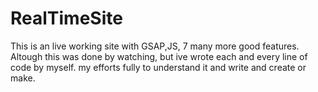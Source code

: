 # RealTimeSite
This is an live working site with GSAP,JS, 7 many more good features. Altough this was done by watching, but ive wrote each and every line of code by myself. my efforts fully to understand it and write and create or make. 
